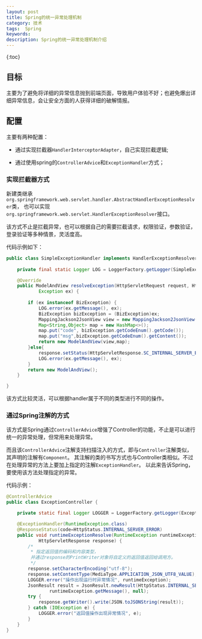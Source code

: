 ```yaml
---
layout: post
title: Spring的统一异常处理机制
category: 技术
tags:  Spring
keywords: 
description: Spring的统一异常处理机制介绍
---
```


{:toc}

## 目标

主要为了避免将详细的异常信息抛到前端页面，导致用户体验不好；也避免爆出详细异常信息，会让安全方面的人获得详细的破解情报。

## 配置

主要有两种配置：

- 通过实现拦截器`HandlerInterceptorAdapter`，自己实现拦截逻辑;

- 通过使用spring的`ControllerAdvice`和`ExceptionHandler`方式；

### 实现拦截器方式

新建类继承`org.springframework.web.servlet.handler.AbstractHandlerExceptionResolver`类，
也可以实现`org.springframework.web.servlet.HandlerExceptionResolver`接口。

该方式不止是拦截异常，也可以根据自己的需要拦截请求，权限验证，参数验证，登录验证等多种情景，灵活度高。

代码示例如下：

```java
public class SimpleExceptionHandler implements HandlerExceptionResolver{
	
	private final static Logger LOG = LoggerFactory.getLogger(SimpleExceptionHandler.class);

	@Override
	public ModelAndView resolveException(HttpServletRequest request, HttpServletResponse response, Object handler,
			Exception ex) {
		
		if (ex instanceof BizException) {
			LOG.error(ex.getMessage(), ex);
			BizException bizException = (BizException)ex;
            MappingJackson2JsonView view = new MappingJackson2JsonView();
            Map<String,Object> map = new HashMap<>();
            map.put("code", bizException.getCodeEnum().getCode());
            map.put("msg",bizException.getCodeEnum().getContent());
            return new ModelAndView(view,map);
		}else{
			response.setStatus(HttpServletResponse.SC_INTERNAL_SERVER_ERROR);
			LOG.error(ex.getMessage(), ex);
		}
		return new ModelAndView();
	}

}
```

该方式比较灵活，可以根据handler属于不同的类型进行不同的操作。

### 通过Spring注解的方式

该方式是Spring通过`ControllerAdvice`增强了Controller的功能，不止是可以进行统一的异常处理，但常用来处理异常。

而且该`ControllerAdvice`注解支持扫描注入的方式，即与`Controller`注解类似，其声明的注解有`Component`。
其注解的类的书写方式也与Controller类相似。不过在处理异常的方法上要加上指定的注解`ExceptionHandler`。
以此来告诉Spring，要使用该方法处理指定的异常。

代码示例：

```java
@ControllerAdvice
public class ExceptionController {

	private static final Logger LOGGER = LoggerFactory.getLogger(ExceptionController.class);

	@ExceptionHandler(RuntimeException.class)
	@ResponseStatus(code=HttpStatus.INTERNAL_SERVER_ERROR)
	public void runtimeExceptionResolve(RuntimeException runtimeException, HttpServletRequest request,
			HttpServletResponse response) {
		/*
		 * 指定返回值的编码和内容类型，
		 并通过response的PrintWriter对象将自定义的返回值返回给调用方。
		 */
		response.setCharacterEncoding("utf-8");
		response.setContentType(MediaType.APPLICATION_JSON_UTF8_VALUE);
		LOGGER.error("操作出现运行时异常情况", runtimeException);
		JsonResult result = JsonResult.newResult(HttpStatus.INTERNAL_SERVER_ERROR.value(),
				runtimeException.getMessage(), null);
		try {
			response.getWriter().write(JSON.toJSONString(result));
		} catch (IOException e) {
			LOGGER.error("返回值操作出现异常情况", e);
		}
	}
}
```
